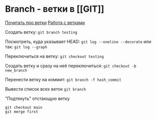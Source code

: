# Branch - ветки в [[GIT]]

[Почитать про ветки](https://git-scm.com/book/ru/v2/%D0%92%D0%B5%D1%82%D0%B2%D0%BB%D0%B5%D0%BD%D0%B8%D0%B5-%D0%B2-Git-%D0%9E-%D0%B2%D0%B5%D1%82%D0%B2%D0%BB%D0%B5%D0%BD%D0%B8%D0%B8-%D0%B2-%D0%B4%D0%B2%D1%83%D1%85-%D1%81%D0%BB%D0%BE%D0%B2%D0%B0%D1%85)
[Работа с ветками](https://github.com/rsajob/docs/wiki/%5Bgit%5D-%D0%A0%D0%B0%D0%B1%D0%BE%D1%82%D0%B0-%D1%81-%D0%B2%D0%B5%D1%82%D0%BA%D0%B0%D0%BC%D0%B8)

Создать ветку:
`git branch testing`

Посмотреть, куда указывает HEAD:
`git log --oneline --decorate`
или так:
`git log --graph`

Переключиться на ветку:
`git checkout testing`

Создать ветку и сразу на неё переключиться:
`git checkout -b new_branch`

Перенести ветку на коммит:
`git branch -f hash_commit`

Вывести список всех веток
`git branch`

"Подтянуть" отстающую ветку
```
git checkout main
git merge first
```
